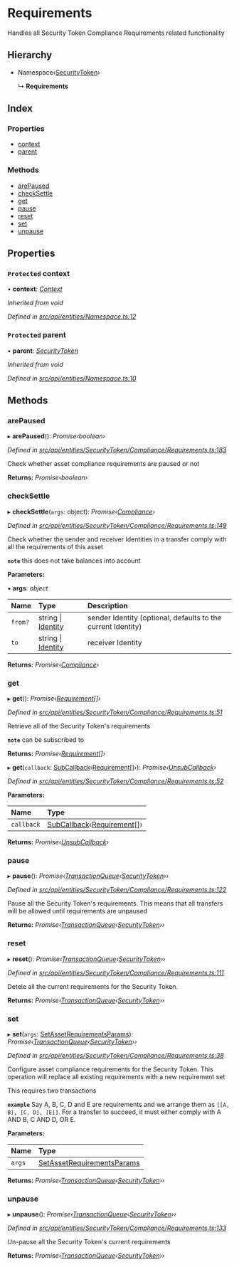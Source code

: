 # Requirements

Handles all Security Token Compliance Requirements related functionality

## Hierarchy

* Namespace‹[SecurityToken](securitytoken.md)›

  ↳ **Requirements**

## Index

### Properties

* [context](requirements.md#protected-context)
* [parent](requirements.md#protected-parent)

### Methods

* [arePaused](requirements.md#arepaused)
* [checkSettle](requirements.md#checksettle)
* [get](requirements.md#get)
* [pause](requirements.md#pause)
* [reset](requirements.md#reset)
* [set](requirements.md#set)
* [unpause](requirements.md#unpause)

## Properties

### `Protected` context

• **context**: [_Context_](context.md)

_Inherited from void_

_Defined in_ [_src/api/entities/Namespace.ts:12_](https://github.com/PolymathNetwork/polymesh-sdk/blob/5b409784/src/api/entities/Namespace.ts#L12)

### `Protected` parent

• **parent**: [_SecurityToken_](securitytoken.md)

_Inherited from void_

_Defined in_ [_src/api/entities/Namespace.ts:10_](https://github.com/PolymathNetwork/polymesh-sdk/blob/5b409784/src/api/entities/Namespace.ts#L10)

## Methods

### arePaused

▸ **arePaused**\(\): _Promise‹boolean›_

_Defined in_ [_src/api/entities/SecurityToken/Compliance/Requirements.ts:183_](https://github.com/PolymathNetwork/polymesh-sdk/blob/5b409784/src/api/entities/SecurityToken/Compliance/Requirements.ts#L183)

Check whether asset compliance requirements are paused or not

**Returns:** _Promise‹boolean›_

### checkSettle

▸ **checkSettle**\(`args`: object\): _Promise‹_[_Compliance_](compliance.md)_›_

_Defined in_ [_src/api/entities/SecurityToken/Compliance/Requirements.ts:149_](https://github.com/PolymathNetwork/polymesh-sdk/blob/5b409784/src/api/entities/SecurityToken/Compliance/Requirements.ts#L149)

Check whether the sender and receiver Identities in a transfer comply with all the requirements of this asset

**`note`** this does not take balances into account

**Parameters:**

▪ **args**: _object_

| Name | Type | Description |
| :--- | :--- | :--- |
| `from?` | string \| [Identity](identity.md) | sender Identity \(optional, defaults to the current Identity\) |
| `to` | string \| [Identity](identity.md) | receiver Identity |

**Returns:** _Promise‹_[_Compliance_](compliance.md)_›_

### get

▸ **get**\(\): _Promise‹_[_Requirement_](../interfaces/requirement.md)_\[\]›_

_Defined in_ [_src/api/entities/SecurityToken/Compliance/Requirements.ts:51_](https://github.com/PolymathNetwork/polymesh-sdk/blob/5b409784/src/api/entities/SecurityToken/Compliance/Requirements.ts#L51)

Retrieve all of the Security Token's requirements

**`note`** can be subscribed to

**Returns:** _Promise‹_[_Requirement_](../interfaces/requirement.md)_\[\]›_

▸ **get**\(`callback`: [SubCallback](../globals.md#subcallback)‹[Requirement](../interfaces/requirement.md)\[\]›\): _Promise‹_[_UnsubCallback_](../globals.md#unsubcallback)_›_

_Defined in_ [_src/api/entities/SecurityToken/Compliance/Requirements.ts:52_](https://github.com/PolymathNetwork/polymesh-sdk/blob/5b409784/src/api/entities/SecurityToken/Compliance/Requirements.ts#L52)

**Parameters:**

| Name | Type |
| :--- | :--- |
| `callback` | [SubCallback](../globals.md#subcallback)‹[Requirement](../interfaces/requirement.md)\[\]› |

**Returns:** _Promise‹_[_UnsubCallback_](../globals.md#unsubcallback)_›_

### pause

▸ **pause**\(\): _Promise‹_[_TransactionQueue_](transactionqueue.md)_‹_[_SecurityToken_](securitytoken.md)_››_

_Defined in_ [_src/api/entities/SecurityToken/Compliance/Requirements.ts:122_](https://github.com/PolymathNetwork/polymesh-sdk/blob/5b409784/src/api/entities/SecurityToken/Compliance/Requirements.ts#L122)

Pause all the Security Token's requirements. This means that all transfers will be allowed until requirements are unpaused

**Returns:** _Promise‹_[_TransactionQueue_](transactionqueue.md)_‹_[_SecurityToken_](securitytoken.md)_››_

### reset

▸ **reset**\(\): _Promise‹_[_TransactionQueue_](transactionqueue.md)_‹_[_SecurityToken_](securitytoken.md)_››_

_Defined in_ [_src/api/entities/SecurityToken/Compliance/Requirements.ts:111_](https://github.com/PolymathNetwork/polymesh-sdk/blob/5b409784/src/api/entities/SecurityToken/Compliance/Requirements.ts#L111)

Detele all the current requirements for the Security Token.

**Returns:** _Promise‹_[_TransactionQueue_](transactionqueue.md)_‹_[_SecurityToken_](securitytoken.md)_››_

### set

▸ **set**\(`args`: [SetAssetRequirementsParams](../interfaces/setassetrequirementsparams.md)\): _Promise‹_[_TransactionQueue_](transactionqueue.md)_‹_[_SecurityToken_](securitytoken.md)_››_

_Defined in_ [_src/api/entities/SecurityToken/Compliance/Requirements.ts:38_](https://github.com/PolymathNetwork/polymesh-sdk/blob/5b409784/src/api/entities/SecurityToken/Compliance/Requirements.ts#L38)

Configure asset compliance requirements for the Security Token. This operation will replace all existing requirements with a new requirement set

This requires two transactions

**`example`** Say A, B, C, D and E are requirements and we arrange them as `[[A, B], [C, D], [E]]`. For a transfer to succeed, it must either comply with A AND B, C AND D, OR E.

**Parameters:**

| Name | Type |
| :--- | :--- |
| `args` | [SetAssetRequirementsParams](../interfaces/setassetrequirementsparams.md) |

**Returns:** _Promise‹_[_TransactionQueue_](transactionqueue.md)_‹_[_SecurityToken_](securitytoken.md)_››_

### unpause

▸ **unpause**\(\): _Promise‹_[_TransactionQueue_](transactionqueue.md)_‹_[_SecurityToken_](securitytoken.md)_››_

_Defined in_ [_src/api/entities/SecurityToken/Compliance/Requirements.ts:133_](https://github.com/PolymathNetwork/polymesh-sdk/blob/5b409784/src/api/entities/SecurityToken/Compliance/Requirements.ts#L133)

Un-pause all the Security Token's current requirements

**Returns:** _Promise‹_[_TransactionQueue_](transactionqueue.md)_‹_[_SecurityToken_](securitytoken.md)_››_

